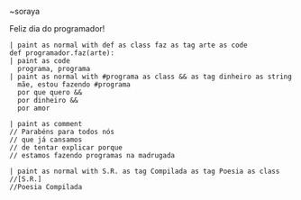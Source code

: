 ~soraya

Feliz dia do programador!

    | paint as normal with def as class faz as tag arte as code
    def programador.faz(arte):
    | paint as code
      programa, programa
    | paint as normal with #programa as class && as tag dinheiro as string
      mãe, estou fazendo #programa
      por que quero &&
      por dinheiro &&
      por amor

    | paint as comment
    // Parabéns para todos nós
    // que já cansamos
    // de tentar explicar porque
    // estamos fazendo programas na madrugada
    
    | paint as normal with S.R. as tag Compilada as tag Poesia as class
    //[S.R.]
    //Poesia Compilada
